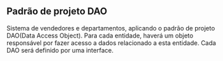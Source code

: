 <h2>Padrão de projeto DAO </h2>

<p>Sistema de vendedores e departamentos, aplicando o padrão
de projeto DAO(Data Access Object).
Para cada entidade, haverá um objeto responsável por fazer acesso a dados relacionado a esta
entidade.
Cada DAO será definido por uma interface.</p>